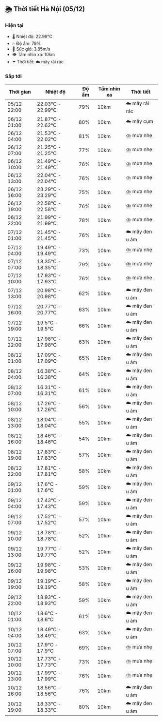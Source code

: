 ## 🌦️ Thời tiết Hà Nội (05/12)

### Hiện tại

- 🌡️ Nhiệt độ: 22.99℃
- 💦 Độ ẩm: 79%
- 💨 Sức gió: 3.85m/s
- 👁️ Tầm nhìn xa: 10km
- ☂️ Thời tiết: ☁️ mây rải rác

### Sắp tới

| Thời gian | Nhiệt độ | Độ ẩm | Tầm nhìn xa | Thời tiết |
| --- | --- | --- | --- | --- |
| 05/12 22:00 | 22.03℃ - 22.99℃ | 79% | 10km | ☁️ mây rải rác |
| 06/12 01:00 | 21.87℃ - 22.62℃ | 80% | 10km | ☁️ mây cụm |
| 06/12 04:00 | 21.53℃ - 22.02℃ | 81% | 10km | ⛈️ mưa nhẹ |
| 06/12 07:00 | 21.25℃ - 21.25℃ | 77% | 10km | ⛈️ mưa nhẹ |
| 06/12 10:00 | 21.49℃ - 21.49℃ | 76% | 10km | ⛈️ mưa nhẹ |
| 06/12 13:00 | 22.04℃ - 22.04℃ | 76% | 10km | ⛈️ mưa nhẹ |
| 06/12 16:00 | 23.29℃ - 23.29℃ | 75% | 10km | ⛈️ mưa nhẹ |
| 06/12 19:00 | 22.58℃ - 22.58℃ | 76% | 10km | ⛈️ mưa nhẹ |
| 06/12 22:00 | 21.99℃ - 21.99℃ | 78% | 10km | ⛈️ mưa nhẹ |
| 07/12 01:00 | 21.45℃ - 21.45℃ | 76% | 10km | ☁️ mây đen u ám |
| 07/12 04:00 | 19.49℃ - 19.49℃ | 73% | 10km | ⛈️ mưa nhẹ |
| 07/12 07:00 | 18.35℃ - 18.35℃ | 79% | 10km | ⛈️ mưa nhẹ |
| 07/12 10:00 | 17.93℃ - 17.93℃ | 76% | 10km | ⛈️ mưa nhẹ |
| 07/12 13:00 | 20.98℃ - 20.98℃ | 62% | 10km | ☁️ mây đen u ám |
| 07/12 16:00 | 20.77℃ - 20.77℃ | 63% | 10km | ☁️ mây đen u ám |
| 07/12 19:00 | 19.5℃ - 19.5℃ | 66% | 10km | ☁️ mây đen u ám |
| 07/12 22:00 | 17.98℃ - 17.98℃ | 63% | 10km | ☁️ mây đen u ám |
| 08/12 01:00 | 17.09℃ - 17.09℃ | 65% | 10km | ☁️ mây đen u ám |
| 08/12 04:00 | 16.38℃ - 16.38℃ | 64% | 10km | ☁️ mây đen u ám |
| 08/12 07:00 | 16.31℃ - 16.31℃ | 61% | 10km | ☁️ mây đen u ám |
| 08/12 10:00 | 17.26℃ - 17.26℃ | 56% | 10km | ☁️ mây đen u ám |
| 08/12 13:00 | 18.04℃ - 18.04℃ | 55% | 10km | ☁️ mây đen u ám |
| 08/12 16:00 | 18.46℃ - 18.46℃ | 54% | 10km | ☁️ mây đen u ám |
| 08/12 19:00 | 17.83℃ - 17.83℃ | 57% | 10km | ☁️ mây đen u ám |
| 08/12 22:00 | 17.81℃ - 17.81℃ | 58% | 10km | ☁️ mây đen u ám |
| 09/12 01:00 | 17.6℃ - 17.6℃ | 59% | 10km | ☁️ mây đen u ám |
| 09/12 04:00 | 17.43℃ - 17.43℃ | 59% | 10km | ☁️ mây đen u ám |
| 09/12 07:00 | 17.52℃ - 17.52℃ | 57% | 10km | ☁️ mây đen u ám |
| 09/12 10:00 | 18.78℃ - 18.78℃ | 52% | 10km | ☁️ mây đen u ám |
| 09/12 13:00 | 19.77℃ - 19.77℃ | 52% | 10km | ☁️ mây đen u ám |
| 09/12 16:00 | 19.98℃ - 19.98℃ | 53% | 10km | ☁️ mây đen u ám |
| 09/12 19:00 | 19.19℃ - 19.19℃ | 58% | 10km | ☁️ mây đen u ám |
| 09/12 22:00 | 18.93℃ - 18.93℃ | 59% | 10km | ☁️ mây đen u ám |
| 10/12 01:00 | 18.6℃ - 18.6℃ | 61% | 10km | ☁️ mây đen u ám |
| 10/12 04:00 | 18.49℃ - 18.49℃ | 63% | 10km | ☁️ mây đen u ám |
| 10/12 07:00 | 17.9℃ - 17.9℃ | 69% | 10km | ⛈️ mưa nhẹ |
| 10/12 10:00 | 17.73℃ - 17.73℃ | 73% | 10km | ⛈️ mưa nhẹ |
| 10/12 13:00 | 17.99℃ - 17.99℃ | 76% | 10km | ⛈️ mưa nhẹ |
| 10/12 16:00 | 18.56℃ - 18.56℃ | 76% | 10km | ☁️ mây đen u ám |
| 10/12 19:00 | 18.33℃ - 18.33℃ | 80% | 10km | ☁️ mây đen u ám |
